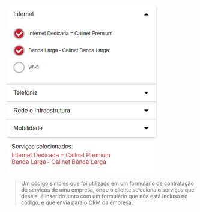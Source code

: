 
<img src="./ImageExample.png" alt="exemplo imagem">

> Um código simples que foi utilizado em um formulário de contratação de serviços de uma empresa, onde o cliente seleciona o serviços que deseja, é inserido junto com um formulário que nõa está incluso no código, e que envia para o CRM da empresa.
